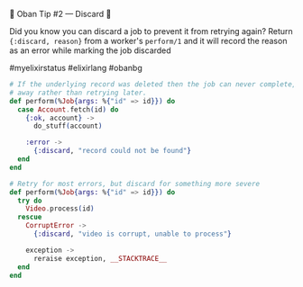 💎 Oban Tip #2 — Discard 💎

Did you know you can discard a job to prevent it from retrying again? Return `{:discard, reason}` from a worker's `perform/1` and it will record the reason as an error while marking the job discarded

#myelixirstatus #elixirlang #obanbg

```elixir
# If the underlying record was deleted then the job can never complete, discard it right
# away rather than retrying later.
def perform(%Job{args: %{"id" => id}}) do
  case Account.fetch(id) do
    {:ok, account} ->
      do_stuff(account)

    :error ->
      {:discard, "record could not be found"}
  end
end

# Retry for most errors, but discard for something more severe
def perform(%Job{args: %{"id" => id}}) do
  try do
    Video.process(id)
  rescue
    CorruptError ->
      {:discard, "video is corrupt, unable to process"}

    exception ->
      reraise exception, __STACKTRACE__
  end
end
```
